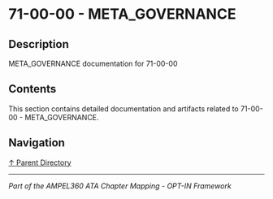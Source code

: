 # 71-00-00 - META_GOVERNANCE

## Description

META_GOVERNANCE documentation for 71-00-00

## Contents

This section contains detailed documentation and artifacts related to 71-00-00 - META_GOVERNANCE.

## Navigation

[↑ Parent Directory](../README.md)

---

*Part of the AMPEL360 ATA Chapter Mapping - OPT-IN Framework*
